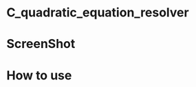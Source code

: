 # C_quadratic_equation_resolver

# ScreenShot

# How to use


                                                      
